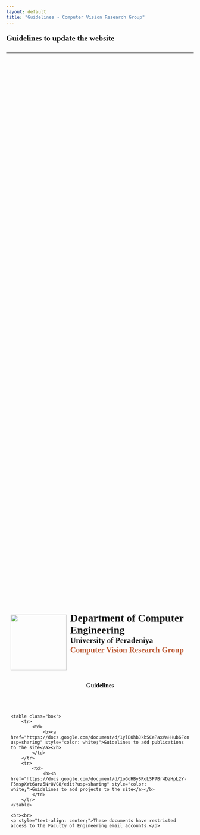 ```yaml
---
layout: default
title: "Guidelines - Computer Vision Research Group"
---
```


<div class="topbar">
    <h2>Guidelines to update the website</h2>
</div>
<hr>

<div class="center">
    <img class="img" src="{{ '/assets/img/crest.png' | relative_url }}" alt="" />
    <h1>Department of Computer Engineering</h1>
    <h2>University of Peradeniya</h2> 
    <h2 style="color:#bd5d38">Computer Vision Research Group</h2>
    <h3>Guidelines</h3>
    
    <table class="box">
        <tr>
            <td>
                <b><a href="https://docs.google.com/document/d/1ylBOhbJkbSCePaxVaHHub6FondX1hWNaj5pnnlLqdr4/edit?usp=sharing" style="color: white;">Guidelines to add publications to the site</a></b>
            </td>
        </tr>
        <tr>
            <td>
                <b><a href="https://docs.google.com/document/d/1oGqHBySRoLSF7Br4DzHpL2Y-F5mspXWt6arz5NrOVC8/edit?usp=sharing" style="color: white;">Guidelines to add projects to the site</a></b>
            </td>
        </tr>
    </table>
    
    <br><br>
    <p style="text-align: center;">These documents have restricted access to the Faculty of Engineering email accounts.</p>
</div>

<style>
body{
  font-family: inherit;
}
.topbar{
    height: 50px;
    line-height: 50px;
    text-align: left;
}
.center{
  position: absolute;
  width: 50%;
  left: 50%;
  top: 50%;
  transform: translate(-50%, -50%);
  padding: 10px;
}
.img{
  height:150px;
  float: left;
  padding-right: 10px;
}

h1,h2{
  margin-bottom: 6px;
  margin-top: -6px;
}
h3{
  padding:50px 0px;
  text-align: center;
}
 tr{
   border: 2px solid #000;
}
td{
  padding:10px;
}
.box{
  position: absolute;
  width: 50%;
  left: 50%;
  top: 70%;
  transform: translate(-50%, -50%);
        
  color: white;
  background-color: #d16c44ce;
  width: 400px;
  border-collapse: collapse;
  padding: 20px;
  text-align: left;
}
</style>